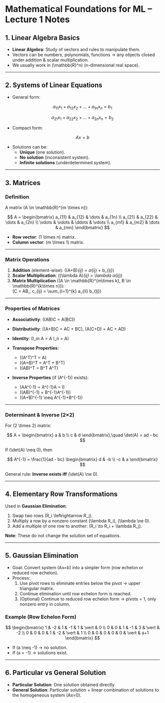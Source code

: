 # Mathematical Foundations for ML – Lecture 1 Notes

## 1. Linear Algebra Basics
- **Linear Algebra**: Study of vectors and rules to manipulate them.  
- Vectors can be numbers, polynomials, functions → any objects closed under addition & scalar multiplication.  
- We usually work in \(\mathbb{R}^n\) (n-dimensional real space).

---

## 2. Systems of Linear Equations
- General form:

$$
a_{11}x_1 + a_{12}x_2 + \dots + a_{1n}x_n = b_1
$$

$$
a_{21}x_1 + a_{22}x_2 + \dots + a_{2n}x_n = b_2
$$

- Compact form:

$$
Ax = b
$$

- Solutions can be:
  - **Unique** (one solution).  
  - **No solution** (inconsistent system).  
  - **Infinite solutions** (underdetermined system).  

---

## 3. Matrices

### Definition
A matrix \(A \in \mathbb{R}^{m \times n}\):

$$
A =
\begin{bmatrix}
a_{11} & a_{12} & \dots & a_{1n} \\
a_{21} & a_{22} & \dots & a_{2n} \\
\vdots & \vdots & \ddots & \vdots \\
a_{m1} & a_{m2} & \dots & a_{mn}
\end{bmatrix}
$$

- **Row vector**: \(1 \times n\) matrix.  
- **Column vector**: \(m \times 1\) matrix.

---

### Matrix Operations
1. **Addition** (element-wise):  \((A+B)_{ij} = a_{ij} + b_{ij}\)  
2. **Scalar Multiplication**:  \((\lambda A)_{ij} = \lambda a_{ij}\)  
3. **Matrix Multiplication** (\(A \in \mathbb{R}^{m\times k}, B \in \mathbb{R}^{k\times n}\)):  
   \(C = AB,\; c_{ij} = \sum_{l=1}^{k} a_{il} b_{lj}\)

---

### Properties of Matrices
- **Associativity**: \((AB)C = A(BC)\)  
- **Distributivity**: \((A+B)C = AC + BC\), \(A(C+D) = AC + AD\)  
- **Identity**: \(I_m A = A I_n = A\)  

- **Transpose Properties**:  
  - \((A^T)^T = A\)  
  - \((A+B)^T = A^T + B^T\)  
  - \((AB)^T = B^T A^T\)

- **Inverse Properties** (if \(A^{-1}\) exists):  
  - \(AA^{-1} = A^{-1}A = I\)  
  - \((AB)^{-1} = B^{-1}A^{-1}\)  
  - \((A+B)^{-1} \neq A^{-1}+B^{-1}\)

---

### Determinant & Inverse (2×2)
For \(2 \times 2\) matrix:

$$
A = \begin{bmatrix} a & b \\ c & d \end{bmatrix},\quad
\det(A) = ad - bc
$$

If \(\det(A) \neq 0\), then

$$
A^{-1} = \frac{1}{ad - bc} \begin{bmatrix} d & -b \\ -c & a \end{bmatrix}
$$

General rule: **Inverse exists iff** \(\det(A) \ne 0\).

---

## 4. Elementary Row Transformations
Used in **Gaussian Elimination**:
1. Swap two rows \(R_i \leftrightarrow R_j\).  
2. Multiply a row by a nonzero constant \(\lambda R_i\), \(\lambda \ne 0\).  
3. Add a multiple of one row to another: \(R_i \to R_i + \lambda R_j\).  

**Note**: These do not change the solution set of equations.

---

## 5. Gaussian Elimination
- Goal: Convert system \(Ax=b\) into a simpler form (row echelon or reduced row echelon).  
- Process:
  1. Use pivot rows to eliminate entries below the pivot → upper triangular matrix.  
  2. Continue elimination until row echelon form is reached.  
  3. (Optional) Continue to reduced row echelon form → pivots = 1, only nonzero entry in column.  

### Example (Row Echelon Form)

$$
\begin{bmatrix}
1 & -2 & 1 & -1 & 1 & \vert & 0 \\
0 & 0 & 1 & -1 & 3 & \vert & -2 \\
0 & 0 & 0 & 1 & -2 & \vert & 1 \\
0 & 0 & 0 & 0 & 0 & \vert & a+1
\end{bmatrix}
$$

- If \(a \neq -1\) → no solution.  
- If \(a = -1\) → solutions exist.  

---

## 6. Particular vs General Solution
- **Particular Solution**: One solution obtained directly.  
- **General Solution**: Particular solution + linear combination of solutions to the homogeneous system \(Ax=0\).  
